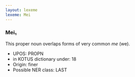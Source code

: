 ```yaml
---
layout: lexeme
lexeme: Mei
---
```


###  Mei₁

This proper noun overlaps forms of very common *me* (we).
* UPOS:  PROPN
* in KOTUS dictionary under:  18
* Origin:  finer
* Possible NER class:  LAST

